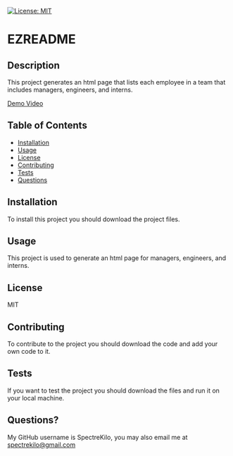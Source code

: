   [![License: MIT](https://img.shields.io/badge/License-MIT-yellow.svg)](https://opensource.org/licenses/MIT)
# EZREADME

## Description
This project generates an html page that lists each employee in a team that includes managers, engineers, and interns.
 
[Demo Video](https://www.youtube.com/watch?v=SpWS_9nCnw0)
  
## Table of Contents
- [Installation](#Installation)
- [Usage](#Usage)
- [License](#License)
- [Contributing](#Contributing)
- [Tests](#Tests)
- [Questions](#Questions)

## Installation
To install this project you should download the project files.

## Usage
This project is used to generate an html page for managers, engineers, and interns.

## License
MIT

## Contributing
To contribute to the project you should download the code and add your own code to it.

## Tests
If you want to test the project you should download the files and run it on your local machine.

## Questions?
My GitHub username is SpectreKilo, you may also email me at spectrekilo@gmail.com
  
  